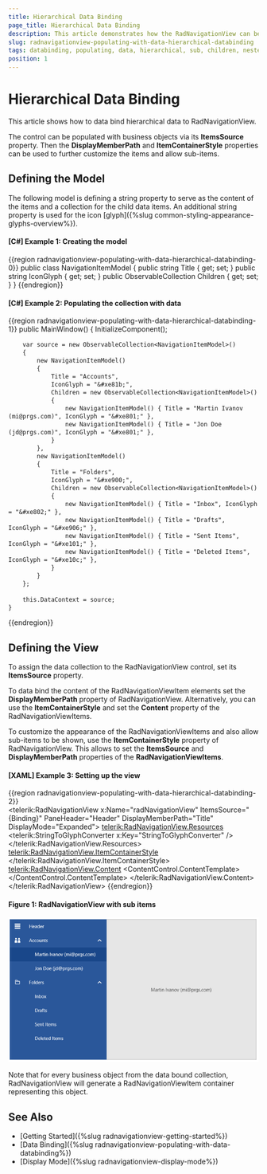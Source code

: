 ```yaml
---
title: Hierarchical Data Binding
page_title: Hierarchical Data Binding
description: This article demonstrates how the RadNavigationView can be bound to a hierarchical collection of custom objects in order to get a menu with nested child items.
slug: radnavigationview-populating-with-data-hierarchical-databinding
tags: databinding, populating, data, hierarchical, sub, children, neste
position: 1
---
```


# Hierarchical Data Binding

This article shows how to data bind hierarchical data to RadNavigationView.

The control can be populated with business objects via its __ItemsSource__ property. Then the __DisplayMemberPath__ and __ItemContainerStyle__ properties can be used to further customize the items and allow sub-items.

## Defining the Model

The following model is defining a string property to serve as the content of the items and a collection for the child data items. An additional string property is used for the icon [glyph]({%slug common-styling-appearance-glyphs-overview%}).

#### __[C#] Example 1: Creating the model__
{{region radnavigationview-populating-with-data-hierarchical-databinding-0}}
	public class NavigationItemModel
    {
        public string Title { get; set; }
        public string IconGlyph { get; set; }
        public ObservableCollection<NavigationItemModel> Children { get; set; }
    }
{{endregion}}

#### __[C#] Example 2: Populating the collection with data__
{{region radnavigationview-populating-with-data-hierarchical-databinding-1}}
	public MainWindow()
	{
		InitializeComponent();
		
		var source = new ObservableCollection<NavigationItemModel>()
		{
			new NavigationItemModel() 
			{
				Title = "Accounts",
				IconGlyph = "&#xe81b;",
				Children = new ObservableCollection<NavigationItemModel>()
				{
					new NavigationItemModel() { Title = "Martin Ivanov (mi@prgs.com)", IconGlyph = "&#xe801;" },
					new NavigationItemModel() { Title = "Jon Doe (jd@prgs.com)", IconGlyph = "&#xe801;" },
				}
			},
			new NavigationItemModel()
			{
				Title = "Folders",
				IconGlyph = "&#xe900;",
				Children = new ObservableCollection<NavigationItemModel>()
				{
					new NavigationItemModel() { Title = "Inbox", IconGlyph = "&#xe802;" },
					new NavigationItemModel() { Title = "Drafts", IconGlyph = "&#xe906;" },
					new NavigationItemModel() { Title = "Sent Items", IconGlyph = "&#xe101;" },
					new NavigationItemModel() { Title = "Deleted Items", IconGlyph = "&#xe10c;" },
				}
			}
		};
		
		this.DataContext = source;
	}
{{endregion}}

## Defining the View

To assign the data collection to the RadNavigationView control, set its __ItemsSource__ property.

To data bind the content of the RadNavigationViewItem elements set the __DisplayMemberPath__ property of RadNavigationView. Alternatively, you can use the __ItemContainerStyle__ and set the __Content__ property of the RadNavigationViewItems.

To customize the appearance of the RadNavigationViewItems and also allow sub-items to be shown, use the __ItemContainerStyle__ property of RadNavigationView. This allows to set the __ItemsSource__  and __DisplayMemberPath__ properties of the __RadNavigationViewItems__.

#### __[XAML] Example 3: Setting up the view__
{{region radnavigationview-populating-with-data-hierarchical-databinding-2}}	
	<telerik:RadNavigationView x:Name="radNavigationView" 
							   ItemsSource="{Binding}" 
							   PaneHeader="Header"
							   DisplayMemberPath="Title"
							   DisplayMode="Expanded">
		<telerik:RadNavigationView.Resources>
			<telerik:StringToGlyphConverter x:Key="StringToGlyphConverter" />
		</telerik:RadNavigationView.Resources>
		<telerik:RadNavigationView.ItemContainerStyle>
			<!-- If you are using the NoXaml binaries, you will have to base the style on the default one for the theme like so: 
			<Style TargetType="telerik:RadNavigationViewItem" BasedOn="{StaticResource RadNavigationViewItemStyle}">-->
			<Style TargetType="telerik:RadNavigationViewItem">
				<Setter Property="ItemsSource" Value="{Binding Children}" />
				<Setter Property="DisplayMemberPath" Value="Title" />
				<Setter Property="Icon" Value="{Binding IconGlyph}" />
				<Setter Property="IconTemplate">
					<Setter.Value>
						<DataTemplate>
							<telerik:RadGlyph Glyph="{Binding Converter={StaticResource StringToGlyphConverter}}" />
						</DataTemplate>
					</Setter.Value>
				</Setter>                   
			</Style>
		</telerik:RadNavigationView.ItemContainerStyle>
		<telerik:RadNavigationView.Content>
			<ContentControl Content="{Binding SelectedItem, ElementName=radNavigationView}">
				<ContentControl.ContentTemplate>
					 <DataTemplate>
						<TextBlock HorizontalAlignment="Center" VerticalAlignment="Center" Text="{Binding Title}" />
					</DataTemplate>
				</ContentControl.ContentTemplate>
			</ContentControl>
		</telerik:RadNavigationView.Content>
	</telerik:RadNavigationView>
{{endregion}}

#### Figure 1: RadNavigationView with sub items
![](images/radnavigationview-populating-with-data-hierarchical-databinding-0.png)

Note that for every business object from the data bound collection, RadNavigationView will generate a RadNavigationViewItem container representing this object.

## See Also 
* [Getting Started]({%slug radnavigationview-getting-started%})
* [Data Binding]({%slug radnavigationview-populating-with-data-databinding%})
* [Display Mode]({%slug radnavigationview-display-mode%})
